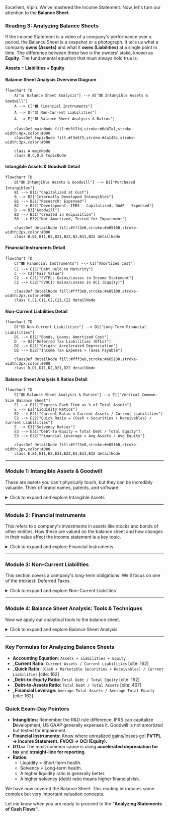 Excellent, Vipin. We've mastered the Income Statement. Now, let's turn our attention to the **Balance Sheet**.

### **Reading 3: Analyzing Balance Sheets**

If the Income Statement is a video of a company's performance over a period, the Balance Sheet is a snapshot or a photograph. It tells us what a company **owns (Assets)** and what it **owes (Liabilities)** at a single point in time. The difference between these two is the owners' stake, known as **Equity**. The fundamental equation that must always hold true is:

**Assets = Liabilities + Equity**
#### **Balance Sheet Analysis Overview Diagram**
```mermaid
flowchart TD
    A["📊 Balance Sheet Analysis"] --> B["🟦 Intangible Assets & Goodwill"]
    A --> C["🟧 Financial Instruments"]
    A --> D["🟨 Non-Current Liabilities"]
    A --> E["🟩 Balance Sheet Analysis & Ratios"]

    classDef mainNode fill:#e3f2fd,stroke:#0d47a1,stroke-width:4px,color:#000
    classDef topicNode fill:#f3e5f5,stroke:#4a148c,stroke-width:3px,color:#000

    class A mainNode
    class B,C,D,E topicNode
```

#### **Intangible Assets & Goodwill Detail**
```mermaid
flowchart TD
    B["🟦 Intangible Assets & Goodwill"] --> B1["Purchased Intangibles"]
    B1 --> B11["Capitalized at Cost"]
    B --> B2["Internally Developed Intangibles"]
    B2 --> B21["Research: Expensed"]
    B2 --> B22["Development: IFRS - Capitalized, GAAP - Expensed"]
    B --> B3["Goodwill"]
    B3 --> B31["Created in Acquisition"]
    B3 --> B32["Not Amortized, Tested for Impairment"]

    classDef detailNode fill:#fff3e0,stroke:#e65100,stroke-width:2px,color:#000
    class B,B1,B11,B2,B21,B22,B3,B31,B32 detailNode
```

#### **Financial Instruments Detail**
```mermaid
flowchart TD
    C["🟧 Financial Instruments"] --> C1["Amortized Cost"]
    C1 --> C11["Debt Held to Maturity"]
    C --> C2["Fair Value"]
    C2 --> C21["FVTPL: Gains/Losses in Income Statement"]
    C2 --> C22["FVOCI: Gains/Losses in OCI (Equity)"]

    classDef detailNode fill:#fff3e0,stroke:#e65100,stroke-width:2px,color:#000
    class C,C1,C11,C2,C21,C22 detailNode
```

#### **Non-Current Liabilities Detail**
```mermaid
flowchart TD
    D["🟨 Non-Current Liabilities"] --> D1["Long-Term Financial Liabilities"]
    D1 --> D11["Bonds, Loans: Amortized Cost"]
    D --> D2["Deferred Tax Liabilities (DTLs)"]
    D2 --> D21["Origin: Accelerated Depreciation"]
    D2 --> D22["Income Tax Expense > Taxes Payable"]

    classDef detailNode fill:#fff3e0,stroke:#e65100,stroke-width:2px,color:#000
    class D,D1,D11,D2,D21,D22 detailNode
```

#### **Balance Sheet Analysis & Ratios Detail**
```mermaid
flowchart TD
    E["🟩 Balance Sheet Analysis & Ratios"] --> E1["Vertical Common-Size Balance Sheet"]
    E1 --> E11["Express Each Item as % of Total Assets"]
    E --> E2["Liquidity Ratios"]
    E2 --> E21["Current Ratio = Current Assets / Current Liabilities"]
    E2 --> E22["Quick Ratio = (Cash + Securities + Receivables) / Current Liabilities"]
    E --> E3["Solvency Ratios"]
    E3 --> E31["Debt-to-Equity = Total Debt / Total Equity"]
    E3 --> E32["Financial Leverage = Avg Assets / Avg Equity"]

    classDef detailNode fill:#fff3e0,stroke:#e65100,stroke-width:2px,color:#000
    class E,E1,E11,E2,E21,E22,E3,E31,E32 detailNode
```

-----

### **Module 1: Intangible Assets & Goodwill**

These are assets you can't physically touch, but they can be incredibly valuable. Think of brand names, patents, and software.

<details>
<summary>Click to expand and explore Intangible Assets</summary>

-----

_**Intangible Assets** are identifiable, non-monetary assets without physical substance[cite: 141]. _Goodwill is a special type of intangible asset that is not separately identifiable[cite: 141].

**How they are accounted for depends on how they are acquired:**

1.  **Purchased Intangibles:**

      * **What they are:** Buying a patent or a software license from another company.
      * _**Accounting:** They are recorded on the balance sheet at their purchase cost (which is assumed to be their fair value)[cite: 259].

2.  **Internally Developed Intangibles:**

      * **What they are:** Creating a brand or technology from scratch through internal efforts.
      * **Accounting (A Major IFRS vs. US GAAP difference):**
          * _**Research Phase:** Under both IFRS and US GAAP, costs in the 'research' phase (e.g., searching for new knowledge) must be **expensed** as incurred[cite: 142, 259].
          * **Development Phase:** This is the application of research findings (e.g., designing and testing a prototype).
              * _**IFRS:** Allows companies to **capitalize** development costs as an intangible asset if they meet specific criteria (e.g., technical feasibility, intent to sell the asset)[cite: 142].
              * _**US GAAP:** Requires development costs to also be **expensed**, with a major exception for software development costs, which are capitalized after technological feasibility is established[cite: 142].
      * **Indian Context:** Consider **Dr. Reddy's Laboratories**. The money they spend in their labs trying to discover a new drug molecule is 'research' and is expensed. Once they have a promising molecule and start the expensive process of clinical trials to get it ready for production, IFRS would allow them to capitalize these 'development' costs. A similar US-based pharma company would have to expense them.
      * **Effect:** The IFRS-reporting company (Dr. Reddy's) would report higher assets and higher net income during the development phase compared to its US counterpart.

3.  **Goodwill:**

      * **What it is:** This is a unique intangible asset that is only created during an acquisition. _It is the amount an acquirer pays *in excess of* the fair value of the identifiable net assets (Assets - Liabilities) of the company it buys[cite: 145]. It represents things like brand reputation, customer relationships, and synergies that you can't put a finger on individually.
      * **Indian Context:** When **Tata Motors** acquired **Jaguar Land Rover (JLR)**, they paid a price that was significantly higher than the fair value of JLR's factories, inventory, and patents. That huge excess amount was recorded on Tata Motors' balance sheet as **Goodwill**.
      * **Accounting:** Goodwill is **not amortized** (expensed over time). _Instead, it is tested for **impairment** at least annually[cite: 145]. If its value is deemed to have fallen, the company takes a one-time impairment charge (an expense) on the income statement.

<!-- end list -->

  * **CFA Exam Tip:** The different treatments for Research vs. Development costs under IFRS and US GAAP is a classic, high-probability exam topic. Remember: IFRS can capitalize development; US GAAP generally expenses it.

-----

</details>

-----

### **Module 2: Financial Instruments**

This refers to a company's investments in assets like stocks and bonds of other entities. How these are valued on the balance sheet and how changes in their value affect the income statement is a key topic.

<details>
<summary>Click to expand and explore Financial Instruments</summary>

-----

_A **Financial Instrument** is a contract that creates a financial asset for one company and a financial liability (or equity) for another[cite: 147]. Here, we focus on financial assets (investments).

There are two primary ways to measure these assets after they are initially purchased:

1.  **Amortized Cost:**

      * _**What it's for:** Debt instruments (like bonds) that the company has both the intent and ability to hold until they mature[cite: 148].
      * **Accounting:** The investment is recorded at cost, and any discount or premium is gradually amortized over the bond's life. Market value fluctuations are ignored. This results in a very stable value on the balance sheet and predictable interest income.

2.  **Fair Value (Market Value):**

      * This is where it gets interesting. If an asset is measured at fair value, what happens to the unrealized gains or losses when the market price changes?
      * **Fair Value Through Profit or Loss (FVTPL):**
          * _**What it's for:** Used for securities held for trading and most equity investments[cite: 148].
          * _**Accounting:** Any change in the market value (unrealized gain or loss) is reported on the **Income Statement**[cite: 148]. This makes the company's net income more volatile.
      * **Fair Value Through Other Comprehensive Income (FVOCI):**
          * _**What it's for:** Used for certain debt instruments where the strategy is to both hold them for interest and sell them if needed[cite: 148].
          * **Accounting:** The unrealized gains and losses **bypass the Income Statement**. _Instead, they are reported in a separate section of Shareholder's Equity called **Other Comprehensive Income (OCI)**[cite: 148]. This keeps the income statement stable, but equity will fluctuate.

<!-- end list -->

  * **Indian Context:** Think of the massive investment portfolio of a bank like **ICICI Bank**. They hold government bonds that they might classify as "held to maturity" (amortized cost). They also have a portfolio of stocks for trading (FVTPL) and another portfolio of strategic bonds they might sell before maturity (FVOCI). An analyst needs to understand these classifications to assess the volatility and quality of the bank's earnings.

  * **CFA Exam Tip:** This is a critical topic. You must know where unrealized gains/losses are reported for each classification. **FVTPL -> Income Statement (Volatile NI)**. **FVOCI -> OCI in Equity (Stable NI)**. This is a very common source of exam questions.

-----

</details>

-----

### **Module 3: Non-Current Liabilities**

This section covers a company's long-term obligations. We'll focus on one of the trickiest: Deferred Taxes.

<details>
<summary>Click to expand and explore Non-Current Liabilities</summary>

-----

  * **Long-Term Financial Liabilities:** This includes bonds and long-term bank loans. _They are typically reported at **amortized cost** on the balance sheet[cite: 153].

  * **Deferred Tax Liabilities (DTLs):**

      * **Concept:** A DTL arises when a company reports *less* tax expense to the government on its tax return than it reports as tax expense to shareholders on its income statement. It's a "liability" because the company will have to pay that tax eventually.
      * **Most Common Cause:** Differences in depreciation. Tax laws often allow for **accelerated depreciation**, where you can deduct a larger portion of an asset's cost in the early years. This reduces your taxable income and the cash taxes you pay *now*. For financial reporting to shareholders, companies often prefer **straight-line depreciation**, which spreads the expense evenly. This results in higher accounting profit and higher tax expense reported on the income statement *now*.
      * **The Result:** `Income Tax Expense (on Income Statement) > Taxes Payable (to Government)`
        The difference between these two is the **Deferred Tax Liability**.
      * **Indian Context:** A manufacturing company like **Bharat Forge** might buy a new machine. For its tax filings, it uses accelerated depreciation to lower its current tax bill. For its annual report to investors, it uses straight-line depreciation to show smoother, higher profits. This difference creates a DTL on its balance sheet.

  * **CFA Exam Tip:** Understand that a DTL is created when accounting income > taxable income due to a temporary difference. The classic example is the difference in depreciation methods.

-----

</details>

-----

### **Module 4: Balance Sheet Analysis: Tools & Techniques**

Now we apply our analytical tools to the balance sheet.

<details>
<summary>Click to expand and explore Balance Sheet Analysis</summary>

-----

  * **Vertical Common-Size Balance Sheet:**

      * _**What it is:** Every item on the balance sheet is expressed as a percentage of **Total Assets**[cite: 155]. This allows you to see the company's structure and strategy, irrespective of its size.
      * **Indian Context:**
          * **NTPC (National Thermal Power Corporation):** A common-size balance sheet would show a very large percentage for Property, Plant, & Equipment, as it's a capital-intensive power utility.
          * **Infosys:** A common-size balance sheet would show a very high percentage for Current Assets (like cash and receivables) and a very low percentage for PPE, reflecting its asset-light, service-based business model.

  * **Key Balance Sheet Ratios:**

      * **Liquidity Ratios (Short-term health):**
          * **Current Ratio** = `Current Assets / Current Liabilities`. _A measure of a company's ability to cover its short-term bills[cite: 162].
          * **Quick Ratio (Acid-Test)** = `(Cash + Marketable Securities + Receivables) / Current Liabilities`. _A stricter liquidity test that excludes less liquid inventory[cite: 162].
      * **Solvency Ratios (Long-term health):**
          * **Debt-to-Equity Ratio** = `Total Debt / Total Shareholders' Equity`. _Shows how much debt a company is using to finance its assets relative to equity[cite: 162]. A higher ratio means higher risk.
          * **Financial Leverage Ratio** = `Average Total Assets / Average Total Equity`. _Shows the extent to which assets are financed by debt[cite: 162].

  * **CFA Exam Tip:** You need to be able to calculate and, more importantly, *interpret* these key ratios. The exam will give you the numbers and ask what a change in a ratio implies about the company's risk or performance.

-----

</details>

-----

### **Key Formulas for Analyzing Balance Sheets**

  * **Accounting Equation:** `Assets = Liabilities + Equity`
  * _**Current Ratio:** `Current Assets / Current Liabilities` [cite: 162]
  * _**Quick Ratio:** `(Cash + Marketable Securities + Receivables) / Current Liabilities` [cite: 162]
  * _**Debt-to-Equity Ratio:** `Total Debt / Total Equity` [cite: 162]
  * _**Debt-to-Assets Ratio:** `Total Debt / Total Assets` [cite: 467]
  * _**Financial Leverage:** `Average Total Assets / Average Total Equity` [cite: 162]

### **Quick Exam-Day Pointers**

  * **Intangibles:** Remember the R\&D rule difference: IFRS can capitalize **D**evelopment; US GAAP generally expenses it. Goodwill is not amortized but tested for impairment.
  * **Financial Instruments:** Know where unrealized gains/losses go\! **FVTPL -> Income Statement.** **FVOCI -> OCI (Equity).**
  * **DTLs:** The most common cause is using **accelerated depreciation for tax** and **straight-line for reporting**.
  * **Ratios:**
      * Liquidity = Short-term health.
      * Solvency = Long-term health.
      * A higher liquidity ratio is generally better.
      * A higher solvency (debt) ratio means higher financial risk.

We have now covered the Balance Sheet. This reading introduces some complex but very important valuation concepts.

Let me know when you are ready to proceed to the **"Analyzing Statements of Cash Flows"**.